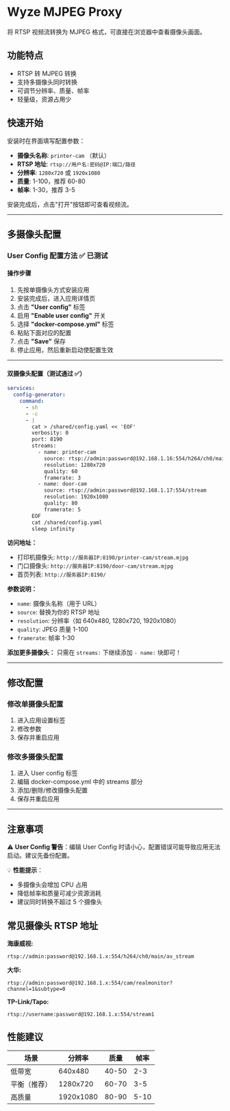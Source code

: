# Wyze MJPEG Proxy

将 RTSP 视频流转换为 MJPEG 格式，可直接在浏览器中查看摄像头画面。

## 功能特点

- RTSP 转 MJPEG 转换
- 支持多摄像头同时转换
- 可调节分辨率、质量、帧率
- 轻量级，资源占用少

## 快速开始

安装时在界面填写配置参数：
- **摄像头名称**: `printer-cam` （默认）
- **RTSP 地址**: `rtsp://用户名:密码@IP:端口/路径`
- **分辨率**: `1280x720` 或 `1920x1080`
- **质量**: 1-100，推荐 60-80
- **帧率**: 1-30，推荐 3-5

安装完成后，点击"打开"按钮即可查看视频流。

---

## 多摄像头配置

### User Config 配置方法 ✅ 已测试

#### 操作步骤

1. 先按单摄像头方式安装应用
2. 安装完成后，进入应用详情页
3. 点击 **"User config"** 标签
4. 启用 **"Enable user config"** 开关
5. 选择 **"docker-compose.yml"** 标签
6. 粘贴下面对应的配置
7. 点击 **"Save"** 保存
8. 停止应用，然后重新启动使配置生效

---

#### 双摄像头配置（测试通过 ✅）

```yaml
services:
  config-generator:
    command:
      - sh
      - -c
      - |
        cat > /shared/config.yaml << 'EOF'
        verbosity: 0
        port: 8190
        streams:
          - name: printer-cam
            source: rtsp://admin:password@192.168.1.16:554/h264/ch0/main/av_stream
            resolution: 1280x720
            quality: 60
            framerate: 3
          - name: door-cam
            source: rtsp://admin:password@192.168.1.17:554/stream
            resolution: 1920x1080
            quality: 80
            framerate: 5
        EOF
        cat /shared/config.yaml
        sleep infinity
```

**访问地址：**
- 打印机摄像头: `http://服务器IP:8190/printer-cam/stream.mjpg`
- 门口摄像头: `http://服务器IP:8190/door-cam/stream.mjpg`
- 首页列表: `http://服务器IP:8190/`

**参数说明：**
- `name`: 摄像头名称（用于 URL）
- `source`: 替换为你的 RTSP 地址
- `resolution`: 分辨率（如 640x480, 1280x720, 1920x1080）
- `quality`: JPEG 质量 1-100
- `framerate`: 帧率 1-30

**添加更多摄像头：** 只需在 `streams:` 下继续添加 `- name:` 块即可！

---

## 修改配置

### 修改单摄像头配置
1. 进入应用设置标签
2. 修改参数
3. 保存并重启应用

### 修改多摄像头配置
1. 进入 User config 标签
2. 编辑 docker-compose.yml 中的 streams 部分
3. 添加/删除/修改摄像头配置
4. 保存并重启应用

---

## 注意事项

⚠️ **User Config 警告**：编辑 User Config 时请小心，配置错误可能导致应用无法启动。建议先备份配置。

💡 **性能提示**：
- 多摄像头会增加 CPU 占用
- 降低帧率和质量可减少资源消耗
- 建议同时转换不超过 5 个摄像头

## 常见摄像头 RTSP 地址

**海康威视:**
```
rtsp://admin:password@192.168.1.x:554/h264/ch0/main/av_stream
```

**大华:**
```
rtsp://admin:password@192.168.1.x:554/cam/realmonitor?channel=1&subtype=0
```

**TP-Link/Tapo:**
```
rtsp://username:password@192.168.1.x:554/stream1
```

## 性能建议

| 场景 | 分辨率 | 质量 | 帧率 |
|------|--------|------|------|
| 低带宽 | 640x480 | 40-50 | 2-3 |
| 平衡（推荐） | 1280x720 | 60-70 | 3-5 |
| 高质量 | 1920x1080 | 80-90 | 5-10 |
